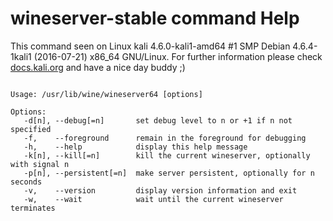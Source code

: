 # wineserver-stable command Help
 
 This command seen on Linux kali 4.6.0-kali1-amd64 #1 SMP Debian 4.6.4-1kali1 (2016-07-21) x86_64 GNU/Linux. For further information please check [docs.kali.org](docs.kali.org) and have a nice day buddy ;) 

~~~

Usage: /usr/lib/wine/wineserver64 [options]

Options:
   -d[n], --debug[=n]       set debug level to n or +1 if n not specified
   -f,    --foreground      remain in the foreground for debugging
   -h,    --help            display this help message
   -k[n], --kill[=n]        kill the current wineserver, optionally with signal n
   -p[n], --persistent[=n]  make server persistent, optionally for n seconds
   -v,    --version         display version information and exit
   -w,    --wait            wait until the current wineserver terminates


~~~
